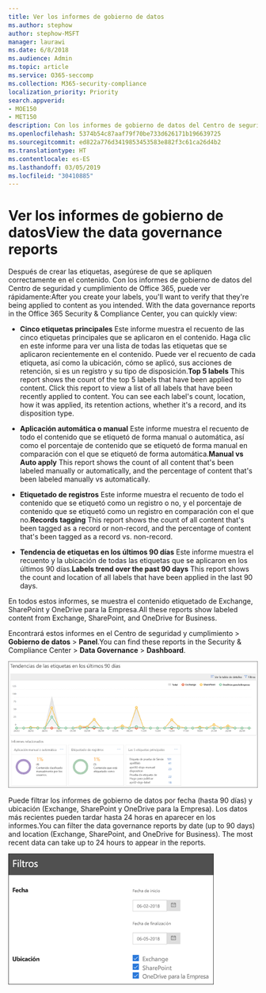 ```yaml
---
title: Ver los informes de gobierno de datos
ms.author: stephow
author: stephow-MSFT
manager: laurawi
ms.date: 6/8/2018
ms.audience: Admin
ms.topic: article
ms.service: O365-seccomp
ms.collection: M365-security-compliance
localization_priority: Priority
search.appverid:
- MOE150
- MET150
description: Con los informes de gobierno de datos del Centro de seguridad y cumplimiento de Office 365, puede ver rápidamente si las etiquetas se aplican en el contenido del modo previsto.
ms.openlocfilehash: 5374b54c87aaf79f70be733d626171b196639725
ms.sourcegitcommit: ed822a776d3419853453583e882f3c61ca26d4b2
ms.translationtype: HT
ms.contentlocale: es-ES
ms.lasthandoff: 03/05/2019
ms.locfileid: "30410885"
---
```

# <a name="view-the-data-governance-reports"></a><span data-ttu-id="c9c28-103">Ver los informes de gobierno de datos</span><span class="sxs-lookup"><span data-stu-id="c9c28-103">View the data governance reports</span></span>

<span data-ttu-id="c9c28-p101">Después de crear las etiquetas, asegúrese de que se apliquen correctamente en el contenido. Con los informes de gobierno de datos del Centro de seguridad y cumplimiento de Office 365, puede ver rápidamente:</span><span class="sxs-lookup"><span data-stu-id="c9c28-p101">After you create your labels, you'll want to verify that they're being applied to content as you intended. With the data governance reports in the Office 365 Security &amp; Compliance Center, you can quickly view:</span></span>
  
- <span data-ttu-id="c9c28-p102">**Cinco etiquetas principales** Este informe muestra el recuento de las cinco etiquetas principales que se aplicaron en el contenido. Haga clic en este informe para ver una lista de todas las etiquetas que se aplicaron recientemente en el contenido. Puede ver el recuento de cada etiqueta, así como la ubicación, cómo se aplicó, sus acciones de retención, si es un registro y su tipo de disposición.</span><span class="sxs-lookup"><span data-stu-id="c9c28-p102">**Top 5 labels** This report shows the count of the top 5 labels that have been applied to content. Click this report to view a list of all labels that have been recently applied to content. You can see each label's count, location, how it was applied, its retention actions, whether it's a record, and its disposition type.</span></span> 
    
- <span data-ttu-id="c9c28-109">**Aplicación automática o manual** Este informe muestra el recuento de todo el contenido que se etiquetó de forma manual o automática, así como el porcentaje de contenido que se etiquetó de forma manual en comparación con el que se etiquetó de forma automática.</span><span class="sxs-lookup"><span data-stu-id="c9c28-109">**Manual vs Auto apply** This report shows the count of all content that's been labeled manually or automatically, and the percentage of content that's been labeled manually vs automatically.</span></span> 
    
- <span data-ttu-id="c9c28-110">**Etiquetado de registros** Este informe muestra el recuento de todo el contenido que se etiquetó como un registro o no, y el porcentaje de contenido que se etiquetó como un registro en comparación con el que no.</span><span class="sxs-lookup"><span data-stu-id="c9c28-110">**Records tagging** This report shows the count of all content that's been tagged as a record or non-record, and the percentage of content that's been tagged as a record vs. non-record.</span></span> 
    
- <span data-ttu-id="c9c28-111">**Tendencia de etiquetas en los últimos 90 días** Este informe muestra el recuento y la ubicación de todas las etiquetas que se aplicaron en los últimos 90 días.</span><span class="sxs-lookup"><span data-stu-id="c9c28-111">**Labels trend over the past 90 days** This report shows the count and location of all labels that have been applied in the last 90 days.</span></span> 
    
<span data-ttu-id="c9c28-112">En todos estos informes, se muestra el contenido etiquetado de Exchange, SharePoint y OneDrive para la Empresa.</span><span class="sxs-lookup"><span data-stu-id="c9c28-112">All these reports show labeled content from Exchange, SharePoint, and OneDrive for Business.</span></span>
  
<span data-ttu-id="c9c28-113">Encontrará estos informes en el Centro de seguridad y cumplimiento \> **Gobierno de datos** \> **Panel**.</span><span class="sxs-lookup"><span data-stu-id="c9c28-113">You can find these reports in the Security &amp; Compliance Center \> **Data Governance** \> **Dashboard**.</span></span>
  
![Gráfico donde se muestran tendencias de etiquetas en los últimos 90 días](media/0cc06c18-d3b1-4984-8374-47655fb38dd2.png)
  
<span data-ttu-id="c9c28-p103">Puede filtrar los informes de gobierno de datos por fecha (hasta 90 días) y ubicación (Exchange, SharePoint y OneDrive para la Empresa). Los datos más recientes pueden tardar hasta 24 horas en aparecer en los informes.</span><span class="sxs-lookup"><span data-stu-id="c9c28-p103">You can filter the data governance reports by date (up to 90 days) and location (Exchange, SharePoint, and OneDrive for Business). The most recent data can take up to 24 hours to appear in the reports.</span></span>
  
![Filtros para informes de gobierno de datos](media/77e60284-edf3-42d7-aee7-f72b2568f722.png)
  

